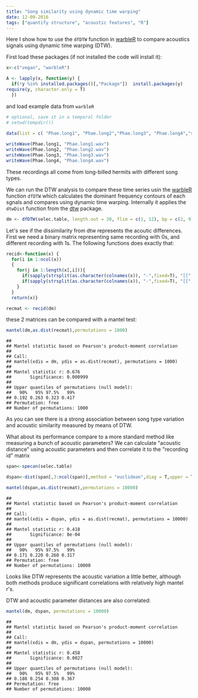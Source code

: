 ```yaml
---
title: "Song similarity using dynamic time warping"
date: 12-09-2016
tags: ["quantify structure", "acoustic features", "R"]
---
```


Here I show how to use the `dfDTW` function in [warbleR](https://cran.r-project.org/package=warbleR) to compare acoustics signals using dynamic time warping (DTW).

First load these packages (if not installed the code will install it):

``` r
x<-c("vegan", "warbleR")

A <- lapply(x, function(y) {
  if(!y %in% installed.packages()[,"Package"])  install.packages(y)
require(y, character.only = T)
  })
``` 

and load example data from `warbleR`


``` r
# optional, save it in a temporal folder
# setwd(tempdir())
 
data(list = c( "Phae.long1", "Phae.long2","Phae.long3", "Phae.long4","selec.table"))

writeWave(Phae.long1, "Phae.long1.wav")
writeWave(Phae.long2, "Phae.long2.wav")
writeWave(Phae.long3, "Phae.long3.wav") 
writeWave(Phae.long4, "Phae.long4.wav")
``` 

These recordings all come from long-billed hermits with different song types.

We can run the DTW analysis to compare these time series usin the [warbleR](https://cran.r-project.org/package=warbleR) function `dfDTW` which calculates the dominant frequency contours of each sgnals and compares using dynamic time warping. Internally it applies the `dtwDist` function from the [dtw](https://cran.r-project.org/package=dtw) package.


``` r
dm <- dfDTW(selec.table, length.out = 30, flim = c(1, 12), bp = c(2, 9), wl = 300, img = FALSE, pb = F)
``` 


Let's see if the dissimilarity from dtw represents the acoutic differences. First we need a binary matrix representing same recording with 0s, and different recording with 1s. The following functions does exactly that:


``` r
recid<-function(x) {
  for(i in 1:ncol(x))
  {
    for(j in 1:length(x[,i])){
      if(sapply(strsplit(as.character(colnames(x)), "-",fixed=T), "[[", 1)[j]==sapply(strsplit(as.character(colnames(x)), "-",fixed=T), "[[", 1)[i]) x[j,i]<-0
      if(sapply(strsplit(as.character(colnames(x)), "-",fixed=T), "[[", 1)[j]!=sapply(strsplit(as.character(colnames(x)), "-",fixed=T), "[[", 1)[i]) x[j,i]<-1      
    }
  }
  return(x)}

recmat <- recid(dm)
``` 

these 2 matrices can be compared with a mantel test:


``` r
mantel(dm,as.dist(recmat),permutations = 1000)
``` 



``` 
## 
## Mantel statistic based on Pearson's product-moment correlation 
## 
## Call:
## mantel(xdis = dm, ydis = as.dist(recmat), permutations = 1000) 
## 
## Mantel statistic r: 0.676 
##       Significance: 0.000999 
## 
## Upper quantiles of permutations (null model):
##   90%   95% 97.5%   99% 
## 0.192 0.263 0.323 0.417 
## Permutation: free
## Number of permutations: 1000
``` 

As you can see there is a strong association between song type variation and acoustic similarity measured by means of DTW.

What about its performance compare to a more standard method like measuring a bunch of acoustic parameters? 
We can calculate "acoustic distance" using acoustic parameters and then correlate it to the "recording id" matrix


``` r
span<-specan(selec.table)

dspan<-dist(span[,3:ncol(span)],method = "euclidean",diag = T,upper = T)

mantel(dspan,as.dist(recmat),permutations = 10000)
``` 



``` 
## 
## Mantel statistic based on Pearson's product-moment correlation 
## 
## Call:
## mantel(xdis = dspan, ydis = as.dist(recmat), permutations = 10000) 
## 
## Mantel statistic r: 0.418 
##       Significance: 8e-04 
## 
## Upper quantiles of permutations (null model):
##   90%   95% 97.5%   99% 
## 0.171 0.220 0.260 0.317 
## Permutation: free
## Number of permutations: 10000
``` 

Looks like DTW represents the acoustic variation a little better, although both methods produce significant correlations with relatively high  mantel r's.


DTW and acoustic parameter distances are also correlated:

``` r
mantel(dm, dspan, permutations = 10000)
``` 

``` 
## 
## Mantel statistic based on Pearson's product-moment correlation 
## 
## Call:
## mantel(xdis = dm, ydis = dspan, permutations = 10000) 
## 
## Mantel statistic r: 0.458 
##       Significance: 0.0027 
## 
## Upper quantiles of permutations (null model):
##   90%   95% 97.5%   99% 
## 0.188 0.254 0.308 0.367 
## Permutation: free
## Number of permutations: 10000
``` 

